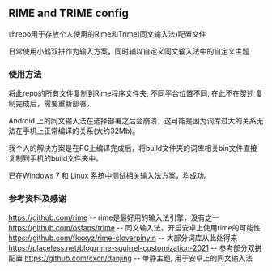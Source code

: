 RIME and TRIME config
---
此repo用于存放个人使用的Rime和Trime(同文输入法)配置文件

日常使用小鹤双拼作为输入方案，同时辅以自定义同文输入法中的自定义主题

### 使用方法
将此repo的所有文件复制到Rime程序文件夹, 不同平台位置不同, 在此不在赘述
复制完成后，需要重新部署。

Android 上的同文输入法在选择部署之后会崩溃，这可能是因为词库过大的关系无法在手机上正常编译的关系(大约32Mb)。

我个人的解决方案是在PC上编译完成后，将build文件夹的词库相关bin文件直接复制到手机的build文件夹中。

已在Windows 7 和 Linux 系统中测试相关输入法方案，均成功。

### 参考资料及感谢
https://github.com/rime -- rime是最好用的输入法引擎，没有之一
https://github.com/osfans/trime -- 同文输入法，开启安卓上使用rime的可能性
https://github.com/fkxxyz/rime-cloverpinyin -- 大部分词库从此处得来
https://placeless.net/blog/rime-squirrel-customization-2021 -- 参考部分双拼配置
https://github.com/cxcn/danjing -- 单静主题, 用于安卓上的同文输入法

